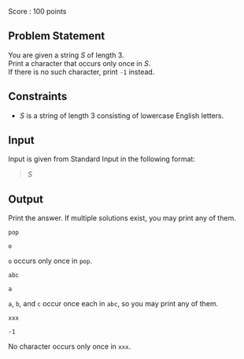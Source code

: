 Score : $100$ points

## Problem Statement

You are given a string $S$ of length $3$.<br>
Print a character that occurs only once in $S$.<br>
If there is no such character, print `-1` instead.

## Constraints

- $S$ is a string of length $3$ consisting of lowercase English letters.

## Input

Input is given from Standard Input in the following format:

> $S$

## Output

Print the answer.  If multiple solutions exist, you may print any of them.

```input1
pop
```

```output1
o
```

`o` occurs only once in `pop`.

```input2
abc
```

```output2
a
```

`a`, `b`, and `c` occur once each in `abc`, so you may print any of them.

```input3
xxx
```

```output3
-1
```

No character occurs only once in `xxx`.